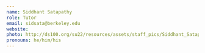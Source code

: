 ```yaml
---
name: Siddhant Satapathy
role: Tutor
email: sidsata@berkeley.edu
website: 
photo: http://ds100.org/su22/resources/assets/staff_pics/Siddhant_Satapathy.jpg
pronouns: he/him/his
---
```

